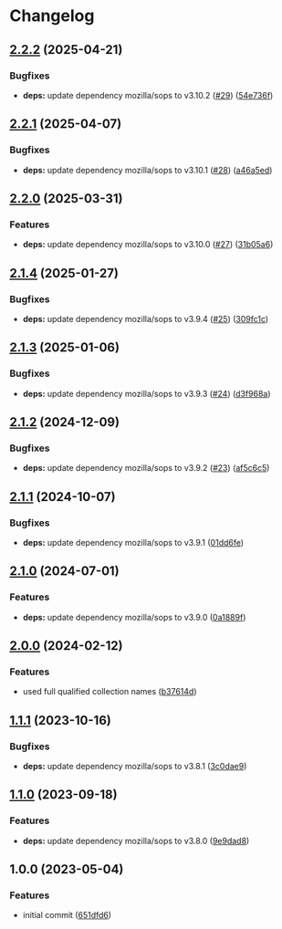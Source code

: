# Changelog

## [2.2.2](https://github.com/rolehippie/sops/compare/v2.2.1...v2.2.2) (2025-04-21)


### Bugfixes

* **deps:** update dependency mozilla/sops to v3.10.2 ([#29](https://github.com/rolehippie/sops/issues/29)) ([54e736f](https://github.com/rolehippie/sops/commit/54e736f1ea0c226a6632b43b9b873bbd49810b63))

## [2.2.1](https://github.com/rolehippie/sops/compare/v2.2.0...v2.2.1) (2025-04-07)


### Bugfixes

* **deps:** update dependency mozilla/sops to v3.10.1 ([#28](https://github.com/rolehippie/sops/issues/28)) ([a46a5ed](https://github.com/rolehippie/sops/commit/a46a5ede230ee80b39ff3b83b92b4f6bd65a98e1))

## [2.2.0](https://github.com/rolehippie/sops/compare/v2.1.4...v2.2.0) (2025-03-31)


### Features

* **deps:** update dependency mozilla/sops to v3.10.0 ([#27](https://github.com/rolehippie/sops/issues/27)) ([31b05a6](https://github.com/rolehippie/sops/commit/31b05a630bcc063fb40b451984efb57d90fc1e4a))

## [2.1.4](https://github.com/rolehippie/sops/compare/v2.1.3...v2.1.4) (2025-01-27)


### Bugfixes

* **deps:** update dependency mozilla/sops to v3.9.4 ([#25](https://github.com/rolehippie/sops/issues/25)) ([309fc1c](https://github.com/rolehippie/sops/commit/309fc1c2c7a5516ec76723b0f58a69bfa09e6299))

## [2.1.3](https://github.com/rolehippie/sops/compare/v2.1.2...v2.1.3) (2025-01-06)


### Bugfixes

* **deps:** update dependency mozilla/sops to v3.9.3 ([#24](https://github.com/rolehippie/sops/issues/24)) ([d3f968a](https://github.com/rolehippie/sops/commit/d3f968ac768b56a8507dc2a1a99eba7ab70fc309))

## [2.1.2](https://github.com/rolehippie/sops/compare/v2.1.1...v2.1.2) (2024-12-09)


### Bugfixes

* **deps:** update dependency mozilla/sops to v3.9.2 ([#23](https://github.com/rolehippie/sops/issues/23)) ([af5c6c5](https://github.com/rolehippie/sops/commit/af5c6c585bac993aae85803007e1fc34e4d4ebc7))

## [2.1.1](https://github.com/rolehippie/sops/compare/v2.1.0...v2.1.1) (2024-10-07)


### Bugfixes

* **deps:** update dependency mozilla/sops to v3.9.1 ([01dd6fe](https://github.com/rolehippie/sops/commit/01dd6fe84b48ced2d91825b2468ab47aafb6f57b))

## [2.1.0](https://github.com/rolehippie/sops/compare/v2.0.0...v2.1.0) (2024-07-01)


### Features

* **deps:** update dependency mozilla/sops to v3.9.0 ([0a1889f](https://github.com/rolehippie/sops/commit/0a1889f4930b1833907bc10b2bb98edbfda1d9ce))

## [2.0.0](https://github.com/rolehippie/sops/compare/v1.1.1...v2.0.0) (2024-02-12)


### Features

* used full qualified collection names ([b37614d](https://github.com/rolehippie/sops/commit/b37614d86512549452a90290ca376d35f09da7a9))

## [1.1.1](https://github.com/rolehippie/sops/compare/v1.1.0...v1.1.1) (2023-10-16)


### Bugfixes

* **deps:** update dependency mozilla/sops to v3.8.1 ([3c0dae9](https://github.com/rolehippie/sops/commit/3c0dae9902a6ff9a79f211511b7724188c949d23))

## [1.1.0](https://github.com/rolehippie/sops/compare/v1.0.0...v1.1.0) (2023-09-18)


### Features

* **deps:** update dependency mozilla/sops to v3.8.0 ([9e9dad8](https://github.com/rolehippie/sops/commit/9e9dad8bba1321c75c564104a0da79ddcf7c877d))

## 1.0.0 (2023-05-04)


### Features

* initial commit ([651dfd6](https://github.com/rolehippie/sops/commit/651dfd67058332edb58ef654bec8acac5e495178))
